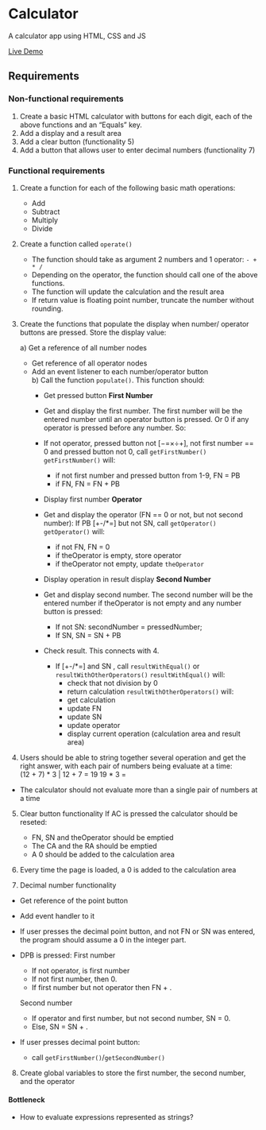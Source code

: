 
# Calculator

A calculator app using HTML, CSS and JS

[Live Demo]()

## Requirements

### Non-functional requirements

1. Create a basic HTML calculator with buttons for each digit, each of 
   the above functions and an “Equals” key.
2. Add a display and a result area
3. Add a clear button (functionality 5)
4. Add a button that allows user to enter decimal numbers (functionality 7)


### Functional requirements

1. Create a function for each of the following basic math operations:
    - Add
    - Subtract
    - Multiply
    - Divide
2.  Create a function called `operate()`
    - The function should take as argument 2 numbers and 1 operator: `- + * / `
    - Depending on the operator, the function should call one of the 
      above functions.
    - The function will update the calculation and the result area
    - If return value is floating point number, truncate the number
      without rounding.  


3. Create the functions that populate the display when number/ 
   operator buttons are pressed. Store the display value:   
        
    a) Get a reference of all number nodes  
    - Get reference of all operator nodes  
    - Add an event listener to each number/operator button       
    b) Call the function `populate()`. This function should: 
      - Get pressed button
      **First Number**
      - Get and display the first number. The first number will be 
        the entered number until an operator button is pressed. Or 0 if
        any operator is pressed before any number. So:
      - If not operator, pressed button not [−=×÷\+], not first number == 0
        and pressed button not 0, call `getFirstNumber()` 
          `getFirstNumber()` will:
          -  if not first number and pressed button from 1-9, FN = PB
          -  if FN, FN = FN + PB
      - Display first number
      **Operator**
      - Get and display the operator (FN == 0 or not, but not second number):
        If PB [+-/*=] but not SN, call `getOperator()`
          `getOperator()` will:
        - if not FN, FN = 0   
        - if theOperator is empty, store operator
        - if theOperator not empty, update `theOperator`
      - Display operation in result display
      **Second Number** 
      - Get and display second number. The second number will be the entered number
      if theOperator is not empty and any number button is pressed: 
        - If not SN: secondNumber = pressedNumber;
        - If SN, SN = SN + PB
      
      - Check result. This connects with 4.
        - If [+-/*=] and SN , call `resultWithEqual()` or `resultWithOtherOperators()`
        `resultWithEqual()` will:
          - check that not division by 0
          - return calculation
        `resultWithOtherOperators()` will:
          - get calculation
          - update FN
          - update SN
          - update operator
          - display current operation (calculation area and result area)

4. Users should be able to string together several operation 
  and get the right answer, with each pair of numbers being 
  evaluate at a time:  
      (12 + 7) * 3 | 12 + 7 = 19
                  19 * 3 =    
  - The calculator should not evaluate more than a single
      pair of numbers at a time

5. Clear button functionality
   If AC is pressed the calculator should be reseted:
   - FN, SN and theOperator should be emptied
   - The CA and the RA should be emptied
   - A 0 should be added to the calculation area

6. Every time the page is loaded, a 0 is added to the calculation area
7. Decimal number functionality
  - Get reference of the point button
  - Add event handler to it
  - If user presses the decimal point button, and not FN or SN was entered,
    the program should assume a 0 in the integer part. 
  - DPB is pressed:
    First number
    - If not operator, is first number
    - If not first number, then 0.
    - If first number but not operator then FN + .

    Second number
    - If operator and first number, but not second number, SN = 0.
    - Else, SN = SN + .

  - If user presses decimal point button:  
    - call `getFirstNumber()`/`getSecondNumber()`

8. Create global variables to store the first number, the second number,
   and the operator
       



#### Bottleneck

- How to evaluate expressions represented as strings?

                  


